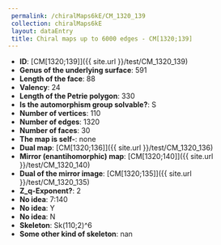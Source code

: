 ```yaml
--- 
 permalink: /chiralMaps6kE/CM_1320_139 
 collection: chiralMaps6kE
 layout: dataEntry
 title: Chiral maps up to 6000 edges - CM[1320;139]
---
```


- **ID**: [CM[1320;139]]({{ site.url }}/test/CM_1320_139)
- **Genus of the underlying surface**: 591
- **Length of the face**: 88
- **Valency**: 24
- **Length of the Petrie polygon**: 330
- **Is the automorphism group solvable?**: S
- **Number of vertices**: 110
- **Number of edges**: 1320
- **Number of faces**: 30
- **The map is self-**: none
- **Dual map**: [CM[1320;136]]({{ site.url }}/test/CM_1320_136)
- **Mirror (enantihomorphic) map**: [CM[1320;140]]({{ site.url }}/test/CM_1320_140)
- **Dual of the mirror image**: [CM[1320;135]]({{ site.url }}/test/CM_1320_135)
- **Z_q-Exponent?**: 2
- **No idea**:  7:140
- **No idea**: Y
- **No idea**: N
- **Skeleton**: Sk(110;2)^6
- **Some other kind of skeleton**: nan
